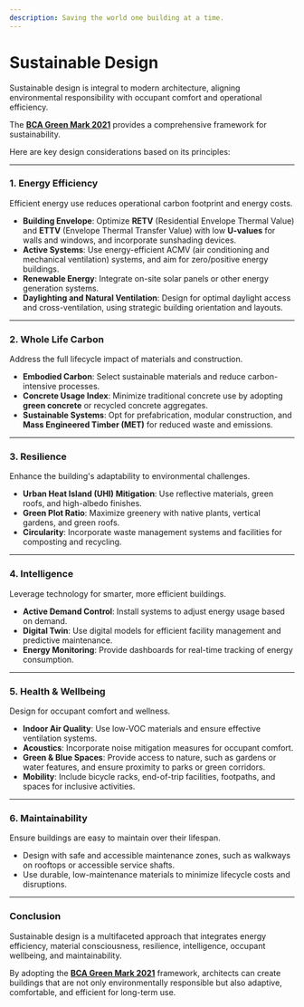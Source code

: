```yaml
---
description: Saving the world one building at a time.
---
```


# Sustainable Design

Sustainable design is integral to modern architecture, aligning environmental responsibility with occupant comfort and operational efficiency.&#x20;

The [**BCA Green Mark 2021**](https://www1.bca.gov.sg/buildsg/sustainability/green-mark-certification-scheme/green-mark-2021) provides a comprehensive framework for sustainability.&#x20;

Here are key design considerations based on its principles:

***

### **1. Energy Efficiency**

Efficient energy use reduces operational carbon footprint and energy costs.

* **Building Envelope**: Optimize **RETV** (Residential Envelope Thermal Value) and **ETTV** (Envelope Thermal Transfer Value) with low **U-values** for walls and windows, and incorporate sunshading devices.
* **Active Systems**: Use energy-efficient ACMV (air conditioning and mechanical ventilation) systems, and aim for zero/positive energy buildings.
* **Renewable Energy**: Integrate on-site solar panels or other energy generation systems.
* **Daylighting and Natural Ventilation**: Design for optimal daylight access and cross-ventilation, using strategic building orientation and layouts.

***

### **2. Whole Life Carbon**

Address the full lifecycle impact of materials and construction.

* **Embodied Carbon**: Select sustainable materials and reduce carbon-intensive processes.
* **Concrete Usage Index**: Minimize traditional concrete use by adopting **green concrete** or recycled concrete aggregates.
* **Sustainable Systems**: Opt for prefabrication, modular construction, and **Mass Engineered Timber (MET)** for reduced waste and emissions.

***

### **3. Resilience**

Enhance the building's adaptability to environmental challenges.

* **Urban Heat Island (UHI) Mitigation**: Use reflective materials, green roofs, and high-albedo finishes.
* **Green Plot Ratio**: Maximize greenery with native plants, vertical gardens, and green roofs.
* **Circularity**: Incorporate waste management systems and facilities for composting and recycling.

***

### **4. Intelligence**

Leverage technology for smarter, more efficient buildings.

* **Active Demand Control**: Install systems to adjust energy usage based on demand.
* **Digital Twin**: Use digital models for efficient facility management and predictive maintenance.
* **Energy Monitoring**: Provide dashboards for real-time tracking of energy consumption.

***

### **5. Health & Wellbeing**

Design for occupant comfort and wellness.

* **Indoor Air Quality**: Use low-VOC materials and ensure effective ventilation systems.
* **Acoustics**: Incorporate noise mitigation measures for occupant comfort.
* **Green & Blue Spaces**: Provide access to nature, such as gardens or water features, and ensure proximity to parks or green corridors.
* **Mobility**: Include bicycle racks, end-of-trip facilities, footpaths, and spaces for inclusive activities.

***

### **6. Maintainability**

Ensure buildings are easy to maintain over their lifespan.

* Design with safe and accessible maintenance zones, such as walkways on rooftops or accessible service shafts.
* Use durable, low-maintenance materials to minimize lifecycle costs and disruptions.

***

### Conclusion

Sustainable design is a multifaceted approach that integrates energy efficiency, material consciousness, resilience, intelligence, occupant wellbeing, and maintainability.&#x20;

By adopting the [**BCA Green Mark 2021**](https://www1.bca.gov.sg/buildsg/sustainability/green-mark-certification-scheme/green-mark-2021) framework, architects can create buildings that are not only environmentally responsible but also adaptive, comfortable, and efficient for long-term use.
